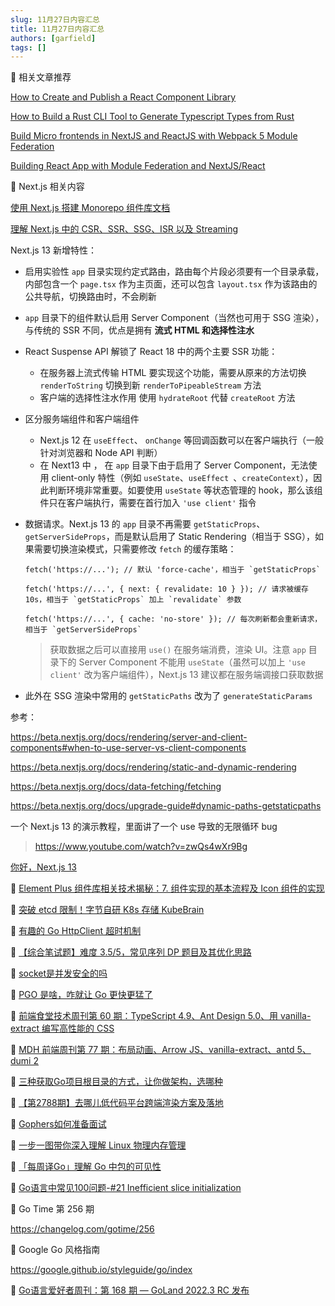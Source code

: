 ```yaml
---
slug: 11月27日内容汇总
title: 11月27日内容汇总
authors: [garfield]
tags: []
---
```


📒 相关文章推荐

[How to Create and Publish a React Component Library](https://dev.to/alexeagleson/how-to-create-and-publish-a-react-component-library-2oe)

[How to Build a Rust CLI Tool to Generate Typescript Types from Rust](https://dev.to/alexeagleson/how-to-build-a-rust-cli-tool-to-generate-typescript-types-from-rust-20cm)

[Build Micro frontends in NextJS and ReactJS with Webpack 5 Module Federation](https://medium.com/a-layman/build-micro-frontends-in-nextjs-and-reactjs-with-webpack-5-module-federation-e142ad76f48c)

[Building React App with Module Federation and NextJS/React](https://dev.to/omher/building-react-app-with-module-federation-and-nextjsreact-1pkh)

📒 Next.js 相关内容

[使用 Next.js 搭建 Monorepo 组件库文档](https://juejin.cn/post/7168885699507126303)

[理解 Next.js 中的 CSR、SSR、SSG、ISR 以及 Streaming](https://juejin.cn/post/7162775935828115469)

Next.js 13 新增特性：

- 启用实验性 `app` 目录实现约定式路由，路由每个片段必须要有一个目录承载，内部包含一个 `page.tsx` 作为主页面，还可以包含 `layout.tsx` 作为该路由的公共导航，切换路由时，不会刷新
- `app` 目录下的组件默认启用 Server Component（当然也可用于 SSG 渲染），与传统的 SSR 不同，优点是拥有 **流式 HTML 和选择性注水**
- React Suspense API 解锁了 React 18 中的两个主要 SSR 功能：
  - 在服务器上流式传输 HTML
    要实现这个功能，需要从原来的方法切换 `renderToString` 切换到新 `renderToPipeableStream` 方法
  - 客户端的选择性注水作用
    使用 `hydrateRoot` 代替 `createRoot` 方法
- 区分服务端组件和客户端组件
  - Next.js 12 在 `useEffect`、 `onChange` 等回调函数可以在客户端执行（一般针对浏览器和 Node API 判断）
  - 在 Next13 中 ， 在 `app` 目录下由于启用了 Server Component，无法使用 client-only 特性（例如 `useState`、`useEffect `、`createContext`），因此判断环境非常重要。如要使用 `useState` 等状态管理的 hook，那么该组件只在客户端执行，需要在首行加入 `'use client'` 指令
- 数据请求。Next.js 13 的 `app` 目录不再需要 `getStaticProps`、`getServerSideProps`，而是默认启用了 Static Rendering（相当于 SSG），如果需要切换渲染模式，只需要修改 `fetch` 的缓存策略：
  
  ```tsx
  fetch('https://...'); // 默认 'force-cache'，相当于 `getStaticProps`
  
  fetch('https://...', { next: { revalidate: 10 } }); // 请求被缓存 10s，相当于 `getStaticProps` 加上 `revalidate` 参数
  
  fetch('https://...', { cache: 'no-store' }); // 每次刷新都会重新请求，相当于 `getServerSideProps`
  ```
  
  > 获取数据之后可以直接用 `use()` 在服务端消费，渲染 UI。注意 `app` 目录下的 Server Component 不能用 `useState`（虽然可以加上 `'use client'` 改为客户端组件），Next.js 13 建议都在服务端调接口获取数据

- 此外在 SSG 渲染中常用的 `getStaticPaths` 改为了 `generateStaticParams`

参考：

https://beta.nextjs.org/docs/rendering/server-and-client-components#when-to-use-server-vs-client-components

https://beta.nextjs.org/docs/rendering/static-and-dynamic-rendering
 
https://beta.nextjs.org/docs/data-fetching/fetching
 
https://beta.nextjs.org/docs/upgrade-guide#dynamic-paths-getstaticpaths

一个 Next.js 13 的演示教程，里面讲了一个 use 导致的无限循环 bug

> https://www.youtube.com/watch?v=zwQs4wXr9Bg

[你好，Next.js 13](https://juejin.cn/post/7160084572942630926#heading-13)

📒 [Element Plus 组件库相关技术揭秘：7. 组件实现的基本流程及 Icon 组件的实现](https://juejin.cn/post/7168835045984043022)

📒 [突破 etcd 限制！字节自研 K8s 存储 KubeBrain](https://mp.weixin.qq.com/s/osJfi_oOfhEmQJNVqKel3Q)

📒 [有趣的 Go HttpClient 超时机制](https://mp.weixin.qq.com/s/HPzoclfCB3UxLScXm4J83w)

📒 [【综合笔试题】难度 3.5/5，常见序列 DP 题目及其优化思路](https://mp.weixin.qq.com/s/F0fpJLcNmiMlS18S0iP3CQ)

📒 [socket是并发安全的吗](https://mp.weixin.qq.com/s/rNfBHtpFLxwY7-CiBvkQ5A)

📒 [PGO 是啥，咋就让 Go 更快更猛了](https://mp.weixin.qq.com/s/7uobN6DmpIYqG34pOpvvlA)

📒 [前端食堂技术周刊第 60 期：TypeScript 4.9、Ant Design 5.0、用 vanilla-extract 编写高性能的 CSS](https://juejin.cn/post/7168433475404922910)

📒 [MDH 前端周刊第 77 期：布局动画、Arrow JS、vanilla-extract、antd 5、dumi 2](https://mp.weixin.qq.com/s/dI_gqBOSybThJUb-GNVKyw)

📒 [三种获取Go项目根目录的方式，让你做架构，选哪种](https://mp.weixin.qq.com/s/ws0fcHi-DzCN5PrJNDNKog)

📒 [【第2788期】去哪儿低代码平台跨端渲染方案及落地](https://mp.weixin.qq.com/s/mJj3qUw1sPjuX8dVZxvBwA)

📒 [Gophers如何准备面试](https://mp.weixin.qq.com/s/Elq7SWRpH08KmhX7auboOA)

📒 [一步一图带你深入理解 Linux 物理内存管理](https://mp.weixin.qq.com/s/Cn-oX0W5DrI2PivaWLDpPw)

📒 [「每周译Go」理解 Go 中包的可见性](https://mp.weixin.qq.com/s/NDC5tEG4GlGTDH_OcJLtfw)

📒 [Go语言中常见100问题-#21 Inefficient slice initialization](https://mp.weixin.qq.com/s/us3NddiVMUADMRU7v-aXKg)

📒 Go Time 第 256 期

https://changelog.com/gotime/256

📒 Google Go 风格指南

https://google.github.io/styleguide/go/index

📒 [Go语言爱好者周刊：第 168 期 — GoLand 2022.3 RC 发布](https://mp.weixin.qq.com/s/VXT6XUoxkZL3LwaN--SUXw)
